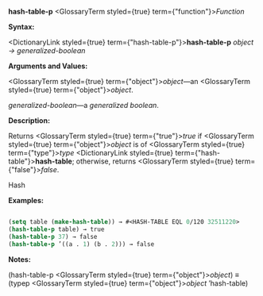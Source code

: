 **hash-table-p** <GlossaryTerm styled={true} term={"function"}><i>Function</i></GlossaryTerm> 



**Syntax:** 



<DictionaryLink styled={true} term={"hash-table-p"}><b>hash-table-p</b></DictionaryLink> *object → generalized-boolean* 



**Arguments and Values:** 



<GlossaryTerm styled={true} term={"object"}><i>object</i></GlossaryTerm>—an <GlossaryTerm styled={true} term={"object"}><i>object</i></GlossaryTerm>. 



*generalized-boolean*—a *generalized boolean*. 



**Description:** 



Returns <GlossaryTerm styled={true} term={"true"}><i>true</i></GlossaryTerm> if <GlossaryTerm styled={true} term={"object"}><i>object</i></GlossaryTerm> is of <GlossaryTerm styled={true} term={"type"}><i>type</i></GlossaryTerm> <DictionaryLink styled={true} term={"hash-table"}><b>hash-table</b></DictionaryLink>; otherwise, returns <GlossaryTerm styled={true} term={"false"}><i>false</i></GlossaryTerm>. 



Hash 



 



 



**Examples:**
```lisp

(setq table (make-hash-table)) → #<HASH-TABLE EQL 0/120 32511220> 
(hash-table-p table) → true 
(hash-table-p 37) → false 
(hash-table-p ’((a . 1) (b . 2))) → false 

```
**Notes:** 



(hash-table-p <GlossaryTerm styled={true} term={"object"}><i>object</i></GlossaryTerm>) *≡* (typep <GlossaryTerm styled={true} term={"object"}><i>object</i></GlossaryTerm> ’hash-table) 



